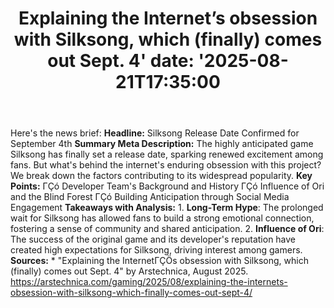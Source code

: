 ﻿---
title: "Explaining the Internet’s obsession with Silksong, which (finally) comes out Sept. 4'
date: '2025-08-21T17:35:00"
category: "Markets"
summary: ""
slug: "explaining the internets obsession with silksong which final"
source_urls:
  - "https://arstechnica.com/gaming/2025/08/explaining-the-internets-obsession-with-silksong-which-finally-comes-out-sept-4/"
seo:
  title: "Explaining the Internet’s obsession with Silksong, which (finally) comes out Sept. 4 | Hash n Hedge'
  description: '"
  keywords: ["news", "markets", "brief"]
---
Here's the news brief:  **Headline:** Silksong Release Date Confirmed for September 4th  **Summary Meta Description:** The highly anticipated game Silksong has finally set a release date, sparking renewed excitement among fans. But what's behind the internet's enduring obsession with this project? We break down the factors contributing to its widespread popularity.  **Key Points:**  ΓÇó Developer Team's Background and History ΓÇó Influence of Ori and the Blind Forest ΓÇó Building Anticipation through Social Media Engagement  **Takeaways with Analysis:**  1. **Long-Term Hype**: The prolonged wait for Silksong has allowed fans to build a strong emotional connection, fostering a sense of community and shared anticipation. 2. **Influence of Ori**: The success of the original game and its developer's reputation have created high expectations for Silksong, driving interest among gamers.  **Sources:**  * "Explaining the InternetΓÇÖs obsession with Silksong, which (finally) comes out Sept. 4" by Arstechnica, August 2025. https://arstechnica.com/gaming/2025/08/explaining-the-internets-obsession-with-silksong-which-finally-comes-out-sept-4/ 
